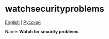 # watchsecurityproblems

[English](watchsecurityproblems.md) | [Русский](watchsecurityproblems.ru.md)

Name: **Watch for security problems**.
